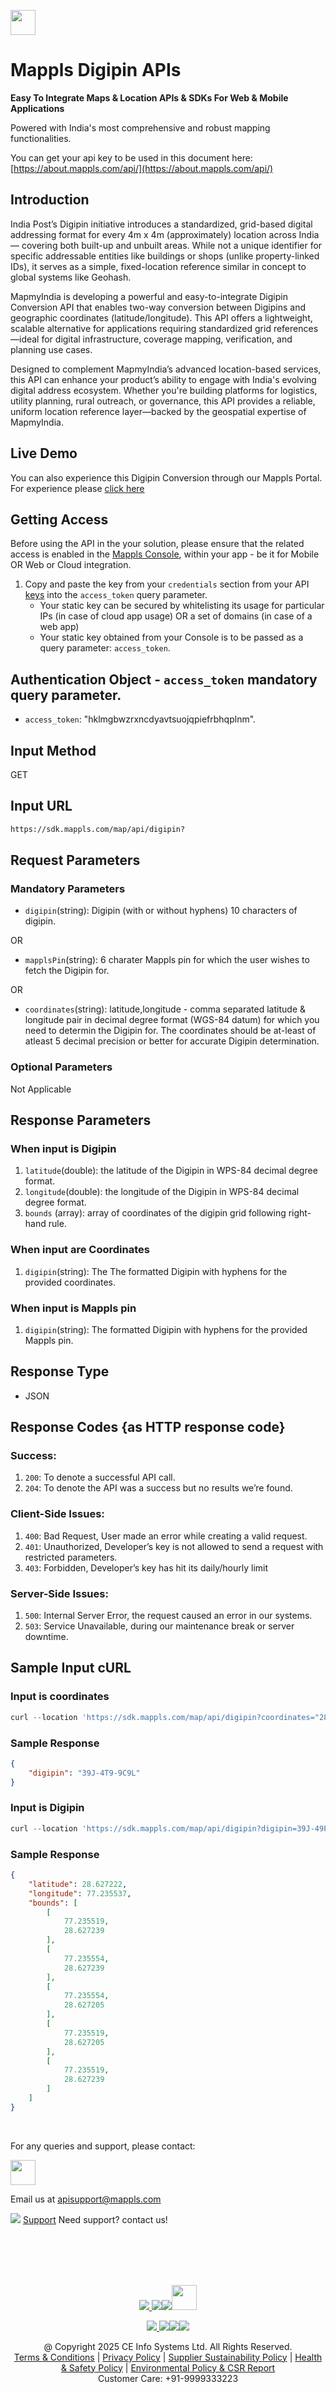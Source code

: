 [<img src="https://about.mappls.com/about/images/MAPPLS-MapmyIndia-logo.png" height="40"/> </p>](https://about.mappls.com/api/)
# Mappls Digipin APIs 

**Easy To Integrate Maps & Location APIs & SDKs For Web & Mobile Applications**

Powered with India's most comprehensive and robust mapping functionalities.

You can get your api key to be used in this document here: [https://about.mappls.com/api/](https://about.mappls.com/api/)

## Introduction

India Post’s Digipin initiative introduces a standardized, grid-based digital addressing format for every 4m x 4m (approximately) location across India — covering both built-up and unbuilt areas. While not a unique identifier for specific addressable entities like buildings or shops (unlike property-linked IDs), it serves as a simple, fixed-location reference similar in concept to global systems like Geohash.

MapmyIndia is developing a powerful and easy-to-integrate Digipin Conversion API that enables two-way conversion between Digipins and geographic coordinates (latitude/longitude). This API offers a lightweight, scalable alternative for applications requiring standardized grid references—ideal for digital infrastructure, coverage mapping, verification, and planning use cases.

Designed to complement MapmyIndia’s advanced location-based services, this API can enhance your product’s ability to engage with India's evolving digital address ecosystem. Whether you're building platforms for logistics, utility planning, rural outreach, or governance, this API provides a reliable, uniform location reference layer—backed by the geospatial expertise of MapmyIndia.


<!-- ## Alternative Introduction

India Post’s Digipin initiative introduces a standardized, grid-based digital addressing format that assigns a unique code to every 4m x 4m location across India—spanning both built and unbuilt areas. While it does not uniquely identify addressable entities like buildings or shops, Digipin serves as a precise geospatial reference point, much like global systems such as Geohash.

MapmyIndia has developed a robust and developer-friendly Digipin Conversion API, enabling seamless two-way translation between Digipins and geographic coordinates (latitude/longitude). This API offers a lightweight, standardized grid reference, ideal for large-scale mapping, data indexing, infrastructure rollout, and verification tasks.

This API is designed to supplement MapmyIndia’s comprehensive location-based services, giving businesses and government platforms a scalable tool to engage with India’s digital location framework. Whether you're building logistics, rural delivery, utility, or geospatial planning solutions, this API equips your platform with a consistent, pan-India location grid—powered by MapmyIndia’s trusted technology stack. -->

## Live Demo

You can also experience this Digipin Conversion through our Mappls Portal. For experience please [click here](https://www.mappls.com/)

## Getting Access

Before using the API in the your solution, please ensure that the related access is enabled in the [Mappls Console](https://auth.mappls.com/console/), within your app - be it for Mobile OR Web or Cloud integration.

1. Copy and paste the key from your `credentials` section from your API [keys](https://auth.mappls.com/console/) into the `access_token` query parameter.
    - Your static key can be secured by whitelisting its usage for particular IPs (in case of cloud app usage) OR a set of domains (in case of a web app)
    - Your static key obtained from your Console is to be passed as a query parameter: `access_token`.

## Authentication Object - `access_token` mandatory query parameter.

-  `access_token`: "hklmgbwzrxncdyavtsuojqpiefrbhqplnm".


## Input Method
GET

## Input URL

```html
https://sdk.mappls.com/map/api/digipin?
```

## Request Parameters

### Mandatory Parameters

 - `digipin`(string): Digipin (with or without hyphens) 10 characters of digipin.
  
OR

- `mapplsPin`(string): 6 charater Mappls pin for which the user wishes to fetch the Digipin for.

OR

- `coordinates`(string):  latitude,longitude - comma separated latitude & longitude pair in decimal degree format (WGS-84 datum) for which you need to determin the Digipin for. The coordinates should be at-least of atleast 5 decimal precision or better for accurate Digipin determination.

### Optional Parameters

Not Applicable

## Response Parameters

### When input is Digipin

1. `latitude`(double): the latitude of the Digipin in WPS-84 decimal degree format.
2. `longitude`(double): the longitude of the Digipin in WPS-84 decimal degree format.
3. `bounds` (array): array of coordinates of the digipin grid following right-hand rule.

### When input are Coordinates

1. `digipin`(string): The The formatted Digipin with hyphens for the provided coordinates.

### When input is Mappls pin

1. `digipin`(string): The formatted Digipin with hyphens for the provided Mappls pin.


## Response Type

- JSON

## Response Codes {as HTTP response code}

### Success:

1. `200`: To denote a successful API call. 
2. `204`: To denote the API was a success but no results we’re found.

### Client-Side Issues:

1. `400`: Bad Request, User made an error while creating a valid request. 
2. `401`: Unauthorized, Developer’s key is not allowed to send a request with restricted parameters. 
3. `403`: Forbidden, Developer’s key has hit its daily/hourly limit

### Server-Side Issues:

1. `500`: Internal Server Error, the request caused an error in our systems. 
2. `503`: Service Unavailable, during our maintenance break or server downtime.

## Sample Input cURL

### Input is coordinates

```js
curl --location 'https://sdk.mappls.com/map/api/digipin?coordinates="28.62722117136,77.235543104"&access_token=hklmgbwzrxncdyavtsuojqpiefrbhqplnm'
```

### Sample Response

```json
{
    "digipin": "39J-4T9-9C9L"
}
```

### Input is Digipin

```js
curl --location 'https://sdk.mappls.com/map/api/digipin?digipin=39J-49P-7FTJ&access_token=hklmgbwzrxncdyavtsuojqpiefrbhqplnm'
```

### Sample Response

```json
{
    "latitude": 28.627222,
    "longitude": 77.235537,
    "bounds": [
        [
            77.235519,
            28.627239
        ],
        [
            77.235554,
            28.627239
        ],
        [
            77.235554,
            28.627205
        ],
        [
            77.235519,
            28.627205
        ],
        [
            77.235519,
            28.627239
        ]
    ]
}
```

<br>

For any queries and support, please contact: 

[<img src="https://about.mappls.com/images/mappls-logo.svg" height="40"/> </p>](https://about.mappls.com/api/)
Email us at [apisupport@mappls.com](mailto:apisupport@mappls.com)


![](https://www.mapmyindia.com/api/img/icons/support.png)
[Support](https://about.mappls.com/contact/)
Need support? contact us!

<br></br>
<br></br>

[<p align="center"> <img src="https://www.mapmyindia.com/api/img/icons/stack-overflow.png"/> ](https://stackoverflow.com/questions/tagged/mappls-api)[![](https://www.mapmyindia.com/api/img/icons/blog.png)](https://about.mappls.com/blog/)[![](https://www.mapmyindia.com/api/img/icons/gethub.png)](https://github.com/Mappls-api)[<img src="https://mmi-api-team.s3.ap-south-1.amazonaws.com/API-Team/npm-logo.one-third%5B1%5D.png" height="40"/> </p>](https://www.npmjs.com/org/mapmyindia) 



[<p align="center"> <img src="https://www.mapmyindia.com/june-newsletter/icon4.png"/> ](https://www.facebook.com/Mapplsofficial)[![](https://www.mapmyindia.com/june-newsletter/icon2.png)](https://twitter.com/mappls)[![](https://www.mapmyindia.com/newsletter/2017/aug/llinkedin.png)](https://www.linkedin.com/company/mappls/)[![](https://www.mapmyindia.com/june-newsletter/icon3.png)](https://www.youtube.com/channel/UCAWvWsh-dZLLeUU7_J9HiOA)




<div align="center">@ Copyright 2025 CE Info Systems Ltd. All Rights Reserved.</div>

<div align="center"> <a href="https://about.mappls.com/api/terms-&-conditions">Terms & Conditions</a> | <a href="https://about.mappls.com/about/privacy-policy">Privacy Policy</a> | <a href="https://about.mappls.com/pdf/mapmyIndia-sustainability-policy-healt-labour-rules-supplir-sustainability.pdf">Supplier Sustainability Policy</a> | <a href="https://about.mappls.com/pdf/Health-Safety-Management.pdf">Health & Safety Policy</a> | <a href="https://about.mappls.com/pdf/Environment-Sustainability-Policy-CSR-Report.pdf">Environmental Policy & CSR Report</a>

<div align="center">Customer Care: +91-9999333223</div>